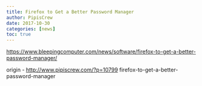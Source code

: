 ```yaml
---
title: Firefox to Get a Better Password Manager
author: PipisCrew
date: 2017-10-30
categories: [news]
toc: true
---
```


https://www.bleepingcomputer.com/news/software/firefox-to-get-a-better-password-manager/

origin - http://www.pipiscrew.com/?p=10799 firefox-to-get-a-better-password-manager